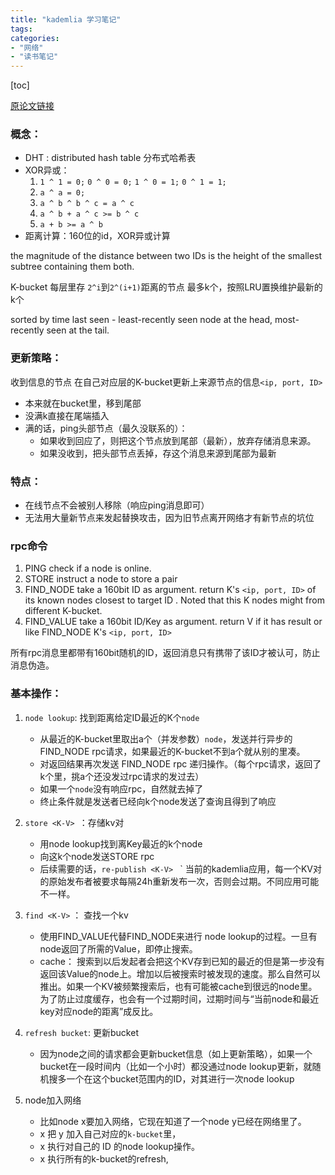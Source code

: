 ```yaml
---
title: "kademlia 学习笔记"
tags: 
categories: 
- "网络"
- "读书笔记"
---
```


[toc]

[原论文链接](https://pdos.csail.mit.edu/~petar/papers/maymounkov-kademlia-lncs.pdf)

### 概念：
- DHT : distributed hash table 分布式哈希表
- XOR异或：
    1. `1 ^ 1 = 0;` `0 ^ 0 = 0;` `1 ^ 0 = 1;` `0 ^ 1 = 1;`
    2. `a ^ a = 0;`
    3. `a ^ b ^ b ^ c = a ^ c`
    4. `a ^ b + a ^ c >= b ^ c`
    5. `a + b >= a ^ b`
- 距离计算：160位的id，XOR异或计算

the magnitude of the distance between two IDs is the height of the smallest subtree containing them both.

K-bucket 每层里存 `2^i`到`2^(i+1)`距离的节点 最多k个，按照LRU置换维护最新的k个

sorted by time last seen - least-recently seen node at the head, most-recently seen at the tail.

### 更新策略：
收到信息的节点 在自己对应层的K-bucket更新上来源节点的信息`<ip, port, ID>`
- 本来就在bucket里，移到尾部
- 没满k直接在尾端插入
- 满的话，ping头部节点（最久没联系的）：
    - 如果收到回应了，则把这个节点放到尾部（最新），放弃存储消息来源。
    - 如果没收到，把头部节点丢掉，存这个消息来源到尾部为最新

### 特点：
- 在线节点不会被别人移除（响应ping消息即可）
- 无法用大量新节点来发起替换攻击，因为旧节点离开网络才有新节点的坑位


### rpc命令
1. PING 
    check if a node is online.
2. STORE
    instruct a node to store a <K-V> pair
3. FIND_NODE
    take a 160bit ID as argument. return K's `<ip, port, ID>` of its known nodes closest to target ID . Noted that this K nodes might from different K-bucket.
4. FIND_VALUE
    take a 160bit ID/Key as argument. return V if it has result or like FIND_NODE K's `<ip, port, ID>`

所有rpc消息里都带有160bit随机的ID，返回消息只有携带了该ID才被认可，防止消息伪造。

### 基本操作：
1. `node lookup`: 找到距离给定ID最近的K个`node`
    - 从最近的K-bucket里取出a个（并发参数）`node`，发送并行异步的FIND_NODE rpc请求，如果最近的K-bucket不到a个就从别的里凑。
    - 对返回结果再次发送 FIND_NODE rpc 递归操作。（每个rpc请求，返回了k个里，挑a个还没发过rpc请求的发过去）
    - 如果一个`node`没有响应rpc，自然就去掉了
    - 终止条件就是发送者已经向k个node发送了查询且得到了响应

2. `store <K-V> `：存储kv对
    - 用node lookup找到离Key最近的k个node
    - 向这k个node发送STORE rpc
    - 后续需要的话，`re-publish <K-V> `
        ` 当前的kademlia应用，每一个KV对的原始发布者被要求每隔24h重新发布一次，否则会过期。不同应用可能不一样。

3. `find <K-V>` ： 查找一个kv
    - 使用FIND_VALUE代替FIND_NODE来进行 node lookup的过程。一旦有node返回了所需的Value，即停止搜索。
    - cache： 搜索到以后发起者会把这个KV存到已知的最近的但是第一步没有返回该Value的node上。增加以后被搜索时被发现的速度。那么自然可以推出。如果一个KV被频繁搜索后，也有可能被cache到很远的node里。为了防止过度缓存，也会有一个过期时间，过期时间与“当前node和最近key对应node的距离”成反比。

4. `refresh bucket`: 更新bucket
    - 因为node之间的请求都会更新bucket信息（如上更新策略），如果一个bucket在一段时间内（比如一个小时）都没通过node lookup更新，就随机搜多一个在这个bucket范围内的ID，对其进行一次node lookup

5. node加入网络
    - 比如node x要加入网络，它现在知道了一个node y已经在网络里了。
    - x 把 y 加入自己对应的`k-bucket`里，
    - x 执行对自己的 ID 的node lookup操作。
    - x 执行所有的k-bucket的refresh,